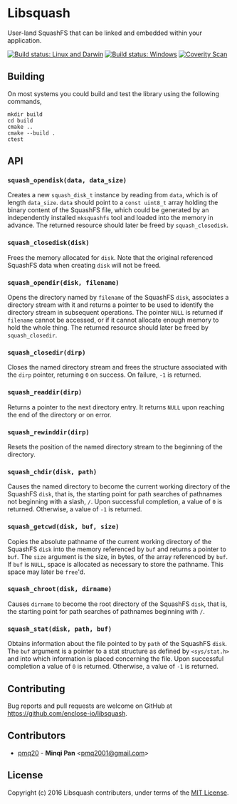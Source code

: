 # Libsquash

User-land SquashFS that can be linked and embedded within your application.

[![Build status: Linux and Darwin](https://travis-ci.org/enclose-io/libsquash.svg?branch=master)](https://travis-ci.org/enclose-io/libsquash)
[![Build status: Windows](https://ci.appveyor.com/api/projects/status/idimki81u783uab0?svg=true)](https://ci.appveyor.com/project/pmq20/libsquash)
[![Coverity Scan](https://scan.coverity.com/projects/11025/badge.svg)](https://scan.coverity.com/projects/pmq20-libsquash)

## Building

On most systems you could build and test the library using the following commands,

    mkdir build
    cd build
    cmake ..
    cmake --build .
    ctest

## API

### `squash_opendisk(data, data_size)`

Creates a new `squash_disk_t` instance by reading from `data`, which is of length `data_size`.
`data` should point to a `const uint8_t` array holding the binary content of the SquashFS file,
which could be generated by an independently installed `mksquashfs` tool and loaded into the memory in advance.
The returned resource should later be freed by `squash_closedisk`.

### `squash_closedisk(disk)`

Frees the memory allocated for `disk`.
Note that the original referenced SquashFS data when creating `disk` will not be freed.

### `squash_opendir(disk, filename)`

Opens the directory named by `filename` of the SquashFS `disk`,
associates a directory stream with it and returns a pointer
to be used to identify the directory stream in subsequent operations.
The pointer `NULL` is returned if `filename` cannot be accessed,
or if it cannot allocate enough memory to hold the whole thing.
The returned resource should later be freed by `squash_closedir`.

### `squash_closedir(dirp)`

Closes the named directory stream and frees the structure associated with the `dirp` pointer,
returning `0` on success.  On failure, `-1` is returned.

### `squash_readdir(dirp)`

Returns a pointer to the next directory entry.
It returns `NULL` upon reaching the end of the directory or on error. 

### `squash_rewinddir(dirp)`

Resets the position of the named directory stream to the beginning of the directory.

### `squash_chdir(disk, path)`

Causes the named directory to become the current working directory of the SquashFS `disk`,
that is, the starting point for path searches of pathnames not beginning with a slash, `/`.
Upon successful completion, a value of `0` is returned. Otherwise, a value of `-1` is returned.

### `squash_getcwd(disk, buf, size)`

Copies the absolute pathname of the current working directory of the SquashFS `disk`
into the memory referenced by `buf` and returns a pointer to `buf`.
The `size` argument is the size, in bytes, of the array referenced by `buf`.
If `buf` is `NULL`, space is allocated as necessary to store the pathname.
This space may later be `free`'d.

### `squash_chroot(disk, dirname)`

Causes `dirname` to become the root directory of the SquashFS `disk`,
that is, the starting point for path searches of pathnames beginning with `/`.

### `squash_stat(disk, path, buf)`

Obtains information about the file pointed to by `path` of the SquashFS `disk`.
The `buf` argument is a pointer to a stat structure as defined by
`<sys/stat.h>` and into which information is placed concerning the file.
Upon successful completion a value of `0` is returned.
Otherwise, a value of `-1` is returned.

## Contributing

Bug reports and pull requests are welcome on GitHub at https://github.com/enclose-io/libsquash.

## Contributors

* [pmq20](https://github.com/pmq20) - **Minqi Pan** &lt;pmq2001@gmail.com&gt;

## License

Copyright (c) 2016 Libsquash contributers, under terms of the [MIT License](http://opensource.org/licenses/MIT).

